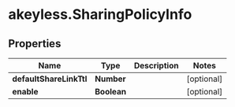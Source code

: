 # akeyless.SharingPolicyInfo

## Properties

Name | Type | Description | Notes
------------ | ------------- | ------------- | -------------
**defaultShareLinkTtl** | **Number** |  | [optional] 
**enable** | **Boolean** |  | [optional] 


